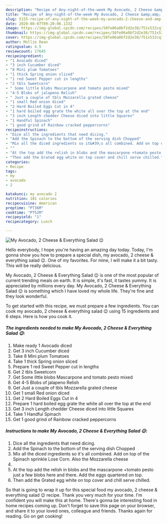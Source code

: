 ```yaml
---
description: "Recipe of Any-night-of-the-week My Avocado, 2 Cheese &amp;amp; Everything Salad 😉"
title: "Recipe of Any-night-of-the-week My Avocado, 2 Cheese &amp;amp; Everything Salad 😉"
slug: 5155-recipe-of-any-night-of-the-week-my-avocado-2-cheese-and-amp-everything-salad
date: 2020-08-07T09:20:06.133Z
image: https://img-global.cpcdn.com/recipes/58fe06a0bf2d2e38/751x532cq70/my-avocado-2-cheese-everything-salad-😉-recipe-main-photo.jpg
thumbnail: https://img-global.cpcdn.com/recipes/58fe06a0bf2d2e38/751x532cq70/my-avocado-2-cheese-everything-salad-😉-recipe-main-photo.jpg
cover: https://img-global.cpcdn.com/recipes/58fe06a0bf2d2e38/751x532cq70/my-avocado-2-cheese-everything-salad-😉-recipe-main-photo.jpg
author: Mollie Dean
ratingvalue: 4.5
reviewcount: 17645
recipeingredient:
- "1 Avocado diced"
- "3 inch Cucumber diced"
- "8 Mini plum Tomatoes"
- "1 thick Spring onion sliced"
- "1 red Sweet Pepper cut in lengths"
- "2 tbls Sweetcorn"
- " Some little blobs Mascarpone and tomato pesto mixed"
- "4-5 Blobs of jalapeno Relish"
- " Just a couple of tbls Mozzarella grated cheese"
- "1 small Red onion diced"
- "2 Hard Boiled Eggs Cut in 4"
- "1 hard boiled egg grate the white all over the top at the end"
- "3 inch Length chedder Cheese diced into little Squares"
- "1 Handful Spinach"
- "1 good grind of Rainbow cracked peppercorns"
recipeinstructions:
- "Dice all the ingredients that need dicing."
- "Add the Spinach to the bottom of the serving dish Chopped"
- "Mix all the diced ingredients so it&#39;s all combined. Add on top of the Spinach sprinkle Lose Corn. Also the Mozzarella cheese"
- ""
- "At the top add the relish in blobs and the mascarpone +tomato pesto just a few blobs here and there. Add the eggs quartered on top."
- "Then add the Grated egg white on top cover and chill serve chilled."
categories:
- Recipe
tags:
- my
- avocado
- 2

katakunci: my avocado 2 
nutrition: 101 calories
recipecuisine: American
preptime: "PT36M"
cooktime: "PT52M"
recipeyield: "1"
recipecategory: Lunch

---
```



![My Avocado, 2 Cheese &amp; Everything Salad 😉](https://img-global.cpcdn.com/recipes/58fe06a0bf2d2e38/751x532cq70/my-avocado-2-cheese-everything-salad-😉-recipe-main-photo.jpg)

Hello everybody, I hope you're having an amazing day today. Today, I'm gonna show you how to prepare a special dish, my avocado, 2 cheese &amp; everything salad 😉. One of my favorites. For mine, I will make it a bit tasty. This will be really delicious.



My Avocado, 2 Cheese &amp; Everything Salad 😉 is one of the most popular of current trending meals on earth. It is simple, it's fast, it tastes yummy. It is appreciated by millions every day. My Avocado, 2 Cheese &amp; Everything Salad 😉 is something which I have loved my whole life. They're fine and they look wonderful.


To get started with this recipe, we must prepare a few ingredients. You can cook my avocado, 2 cheese &amp; everything salad 😉 using 15 ingredients and 6 steps. Here is how you cook it.

<!--inarticleads1-->

##### The ingredients needed to make My Avocado, 2 Cheese &amp; Everything Salad 😉:

1. Make ready 1 Avocado diced
1. Get 3 inch Cucumber diced
1. Take 8 Mini plum Tomatoes
1. Take 1 thick Spring onion sliced
1. Prepare 1 red Sweet Pepper cut in lengths
1. Get 2 tbls Sweetcorn
1. Get  Some little blobs Mascarpone and tomato pesto mixed
1. Get 4-5 Blobs of jalapeno Relish
1. Get  Just a couple of tbls Mozzarella grated cheese
1. Get 1 small Red onion diced
1. Get 2 Hard Boiled Eggs Cut in 4
1. Prepare 1 hard boiled egg grate the white all over the top at the end
1. Get 3 inch Length chedder Cheese diced into little Squares
1. Take 1 Handful Spinach
1. Get 1 good grind of Rainbow cracked peppercorns




<!--inarticleads2-->

##### Instructions to make My Avocado, 2 Cheese &amp; Everything Salad 😉:

1. Dice all the ingredients that need dicing.
1. Add the Spinach to the bottom of the serving dish Chopped
1. Mix all the diced ingredients so it&#39;s all combined. Add on top of the Spinach sprinkle Lose Corn. Also the Mozzarella cheese
1. 
1. At the top add the relish in blobs and the mascarpone +tomato pesto just a few blobs here and there. Add the eggs quartered on top.
1. Then add the Grated egg white on top cover and chill serve chilled.




So that is going to wrap it up for this special food my avocado, 2 cheese &amp; everything salad 😉 recipe. Thank you very much for your time. I'm confident you will make this at home. There's gonna be interesting food in home recipes coming up. Don't forget to save this page on your browser, and share it to your loved ones, colleague and friends. Thanks again for reading. Go on get cooking!
